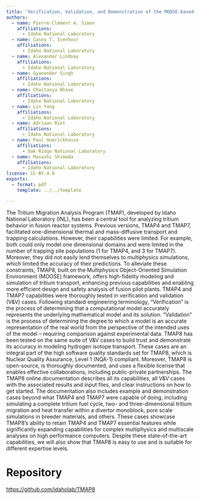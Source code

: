 ```yaml
---
title: 'Verification, Validation, and Demonstration of the MOOSE-based Tritium Migration Analysis Program, Version 8 (TMAP8) Application for Fusion Systems.'
authors:
  - name: Pierre-Clément A. Simon
    affiliations:
      - Idaho National Laboratory
  - name: Casey T. Icenhour
    affiliations:
      - Idaho National Laboratory
  - name: Alexander Lindsay
    affiliations:
      - Idaho National Laboratory
  - name: Gyanender Singh
    affiliations:
      - Idaho National Laboratory
  - name: Chaitanya Bhave
    affiliations:
      - Idaho National Laboratory
  - name: Lin Yang
    affiliations:
      - Idaho National Laboratory
  - name: Adriaan Riet
    affiliations:
      - Idaho National Laboratory
  - name: Paul Humrickhouse
    affiliations:
      - Oak Ridge National Laboratory
  - name: Masashi Shimada
    affiliations:
      - Idaho National Laboratory
license: CC-BY-4.0
exports:
  - format: pdf
    template: ../../template

---
```


The Tritium Migration Analysis Program (TMAP), developed by Idaho National Laboratory (INL), has been a central tool for analyzing tritium behavior in fusion reactor systems. Previous versions, TMAP4 and TMAP7, facilitated one-dimensional thermal and mass-diffusive transport and trapping calculations. However, their capabilities were limited. For example, both could only model one dimensional domains and were limited in the number of trapping site populations (1 for TMAP4, and 3 for TMAP7). Moreover, they did not easily lend themselves to multiphysics simulations, which limited the accuracy of their predictions. To alleviate these constraints, TMAP8, built on the Multiphysics Object-Oriented Simulation Environment (MOOSE) framework, offers high-fidelity modeling and simulation of tritium transport, enhancing previous capabilities and enabling more efficient design and safety analysis of fusion pilot plants.
TMAP4 and TMAP7 capabilities were thoroughly tested in verification and validation (V&V) cases. Following standard engineering terminology, “Verification” is the process of determining that a computational model accurately represents the underlying mathematical model and its solution. “Validation” is the process of determining the degree to which a model is an accurate representation of the real world from the perspective of the intended uses of the model – requiring comparison against experimental data. TMAP8 has been tested on the same suite of V&V cases to build trust and demonstrate its accuracy in modeling hydrogen isotope transport. These cases are an integral part of the high software quality standards set for TMAP8, which is Nuclear Quality Assurance, Level 1 (NQA-1) compliant. 
Moreover, TMAP8 is open-source, is thoroughly documented, and uses a flexible license that enables effective collaborations, including public-private partnerships. The TMAP8 online documentation describes all its capabilities, all V&V cases with the associated results and input files, and clear instructions on how to get started. The documentation also includes example and demonstration cases beyond what TMAP4 and TMAP7 were capable of doing, including simulating a complete tritium fuel cycle, two- and three-dimensional tritium migration and heat transfer within a divertor monoblock, pore scale simulations in breeder materials, and others. These cases showcase TMAP8’s ability to retain TMAP4 and TMAP7 essential features while significantly expanding capabilities for complex multiphysics and multiscale analyses on high performance computers. Despite these state-of-the-art capabilities, we will also show that TMAP8 is easy to use and is suitable for different expertise levels.

# Repository
https://github.com/idaholab/TMAP8

